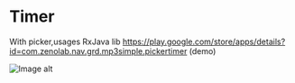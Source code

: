 # Timer
With picker,usages RxJava lib
https://play.google.com/store/apps/details?id=com.zenolab.nav.grd.mp3simple.pickertimer (demo)

![Image alt](https://a.radikal.ru/a17/1812/03/ebf10765fbf0.png)




